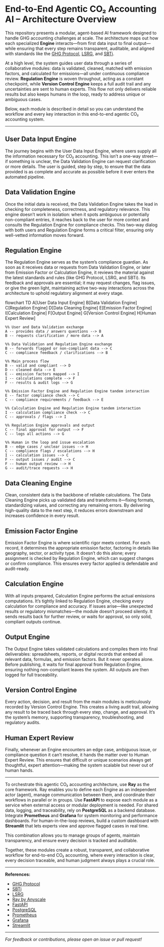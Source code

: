 # End-to-End Agentic CO₂ Accounting AI – Architecture Overview

This repository presents a modular, agent-based AI framework designed to handle GHG accounting challenges at scale. The architecture maps out how each specialized **Engine** interacts—from first data input to final output—while ensuring that every step remains transparent, auditable, and aligned with standards like the [GHG Protocol](https://ghgprotocol.org), [LSRG](https://lsrg.io), and [SBTi](https://sciencebasedtargets.org).

At a high level, the system guides user data through a series of collaborative modules: data is validated, cleaned, matched with emission factors, and calculated for emissions—all under continuous compliance review. **Regulation Engine** is woven throughout, acting as a constant checkpoint, while **Version Control Engine** keeps a full audit trail and any uncertainties are sent to human experts. This flow not only delivers reliable results but also keeps humans in the loop, ready to address unique or ambiguous cases.

Below, each module is described in detail so you can understand the workflow and every key interaction in this end-to-end agentic CO₂ accounting system.

---

## User Data Input Engine

The journey begins with the User Data Input Engine, where users supply all the information necessary for CO₂ accounting. This isn’t a one-way street—if something is unclear, the Data Validation Engine can request clarification or more details. The user is guided, step by step, to ensure that the data provided is as complete and accurate as possible before it ever enters the automated pipeline.

## Data Validation Engine

Once the initial data is received, the Data Validation Engine takes the lead in checking for completeness, correctness, and regulatory relevance. This engine doesn’t work in isolation: when it spots ambiguous or potentially non-compliant entries, it reaches back to the user for more context and consults the Regulation Engine for compliance checks. This two-way dialog with both users and Regulation Engine forms a critical filter, ensuring only well-vetted information moves forward.

## Regulation Engine

The Regulation Engine serves as the system’s compliance guardian. As soon as it receives data or requests from Data Validation Engine, or later from Emission Factor or Calculation Engine, it reviews the material against the latest standards and rules (like GHG Protocol, LSRG, and SBTi). Its feedback and approvals are essential; it may request changes, flag issues, or give the green light, maintaining active two-way interactions across the architecture to uphold regulatory alignment at every stage.


flowchart TD
    A[User Data Input Engine]
    B[Data Validation Engine]
    C[Regulation Engine]
    D[Data Cleaning Engine]
    E[Emission Factor Engine]
    I[Calculation Engine]
    F[Output Engine]
    G[Version Control Engine]
    H[Human Expert Review]

    %% User and Data Validation exchange
    A -- provides data / answers questions --> B
    B -- requests clarification / more data --> A

    %% Data Validation and Regulation Engine exchange
    B -- forwards flagged or non-compliant data --> C
    C -- compliance feedback / clarifications --> B

    %% Main process flow
    B -- valid and compliant --> D
    D -- cleaned data --> E
    E -- emission factors mapped --> I
    I -- calculations complete --> F
    F -- results & audit logs --> G

    %% Emission Factor Engine and Regulation Engine tandem interaction
    E -- factor compliance check --> C
    C -- compliance requirements / feedback --> E

    %% Calculation Engine and Regulation Engine tandem interaction
    I -- calculation compliance check --> C
    C -- approvals / flags --> I

    %% Regulation Engine approvals and output
    C -- final approval for output --> F
    C -- logs all actions --> G

    %% Human in the loop and issue escalation
    B -- edge cases / unclear issues --> H
    C -- compliance flags / escalations --> H
    I -- calculation issues --> C
    F -- output issues / audit --> C
    F -- human output review --> H
    G -- audit/trace requests --> H


## Data Cleaning Engine

Clean, consistent data is the backbone of reliable calculations. The Data Cleaning Engine picks up validated data and transforms it—fixing formats, standardizing values, and correcting any remaining errors. By delivering high-quality data to the next step, it reduces errors downstream and increases confidence in every result.

## Emission Factor Engine

Emission Factor Engine is where scientific rigor meets context. For each record, it determines the appropriate emission factor, factoring in details like geography, sector, or activity type. It doesn’t do this alone; every assignment is checked by Regulation Engine, which can suggest changes or confirm compliance. This ensures every factor applied is defendable and audit-ready.

## Calculation Engine

With all inputs prepared, Calculation Engine performs the actual emissions computations. It’s tightly linked to Regulation Engine, checking every calculation for compliance and accuracy. If issues arise—like unexpected results or regulatory mismatches—the module doesn’t proceed silently. It sends results back for further review, or waits for approval, so only solid, compliant outputs continue.

## Output Engine

The Output Engine takes validated calculations and compiles them into final deliverables: spreadsheets, reports, or digital records that embed all relevant data, formulas, and emission factors. But it never operates alone. Before publishing, it waits for final approval from Regulation Engine, ensuring nothing non-compliant leaves the system. All outputs are then logged for full traceability.

## Version Control Engine

Every action, decision, and result from the main modules is meticulously recorded by Version Control Engine. This creates a living audit trail, allowing any result to be traced back through every step, change, and approval. It’s the system’s memory, supporting transparency, troubleshooting, and regulatory audits.

## Human Expert Review

Finally, whenever an Engine encounters an edge case, ambiguous issue, or compliance question it can’t resolve, it hands the matter over to Human Expert Review. This ensures that difficult or unique scenarios always get thoughtful, expert attention—making the system scalable but never out of human hands.

---

To orchestrate this agentic CO₂ accounting architecture, use **Ray** as the core framework. Ray enables you to define each Engine as an independent actor (agent), manage communication between them, and coordinate their workflows in parallel or in groups. Use **FastAPI** to expose each module as a service when external access or modular deployment is needed. For shared data, logging, and traceability, rely on **PostgreSQL** as a backend database. Integrate **Prometheus** and **Grafana** for system monitoring and performance dashboards. For human-in-the-loop reviews, build a custom dashboard with **Streamlit** that lets experts view and approve flagged cases in real time.

This combination allows you to manage groups of agents, maintain transparency, and ensure every decision is tracked and auditable.

Together, these modules create a robust, transparent, and collaborative workflow for end-to-end CO₂ accounting, where every interaction is clear, every decision traceable, and human judgment always plays a crucial role.

---

**References:**  
- [GHG Protocol](https://ghgprotocol.org)  
- [SBTi](https://sciencebasedtargets.org)  
- [LSRG](https://lsrg.io)  
- [Ray by Anyscale](https://www.anyscale.com/ray)  
- [FastAPI](https://fastapi.tiangolo.com)  
- [PostgreSQL](https://www.postgresql.org)  
- [Prometheus](https://prometheus.io)  
- [Grafana](https://grafana.com)  
- [Streamlit](https://streamlit.io)

---

*For feedback or contributions, please open an issue or pull request!*


